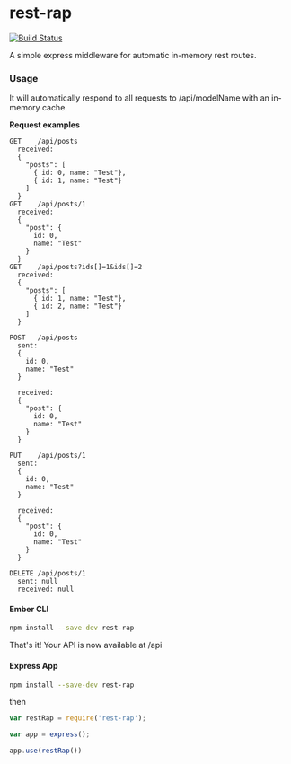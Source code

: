 # rest-rap

[![Build
Status](https://travis-ci.org/poetic/rest-rap.svg?branch=master)](https://travis-ci.org/poetic/rest-rap)

A simple express middleware for automatic in-memory rest routes.

### Usage

It will automatically respond to all requests to /api/modelName with an
in-memory cache.

**Request examples**

```
GET    /api/posts
  received:
  {
    "posts": [
      { id: 0, name: "Test"},
      { id: 1, name: "Test"}
    ]
  }
GET    /api/posts/1
  received:
  {
    "post": {
      id: 0,
      name: "Test"
    }
  }
GET    /api/posts?ids[]=1&ids[]=2
  received:
  {
    "posts": [
      { id: 1, name: "Test"},
      { id: 2, name: "Test"}
    ]
  }

POST   /api/posts
  sent:
  {
    id: 0,
    name: "Test"
  }

  received:
  {
    "post": {
      id: 0,
      name: "Test"
    }
  }

PUT    /api/posts/1
  sent:
  {
    id: 0,
    name: "Test"
  }

  received:
  {
    "post": {
      id: 0,
      name: "Test"
    }
  }

DELETE /api/posts/1
  sent: null
  received: null
```

#### Ember CLI

```sh
npm install --save-dev rest-rap
```

That's it! Your API is now available at /api

#### Express App
```sh
npm install --save-dev rest-rap
```

then

```js
var restRap = require('rest-rap');

var app = express();

app.use(restRap())
```



